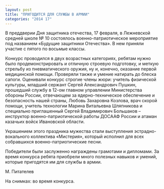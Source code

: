 ```yaml
---
layout: post
title: "ПРИГОДИТСЯ ДЛЯ СЛУЖБЫ В АРМИИ"
categories: "2014 17"
---
```


В преддверии Дня защитника отечества, 17 февраля, в Лежневской средней школе № 10 состоялось военно-патриотическое мероприятие под названием «Будущие защитники Отечества». В нем приняли участие с пятого по восьмые классы.

Конкурс  проводился в двух возрастных категориях, ребятам нужно было продемонстрировать  и отличную строевую подготовку, и меткую стрельбу из пневматического оружия, ну  и, конечно, оказание первой медицинской помощи. Проверяли также и умение  натирать до блеска сапоги. Оценивали конкурс строгие члены жюри: учитель  физической культуры, младший сержант Сергей Александрович Пушкин, прошедший  службу в 12-ом главном управлении Министерства обороны России, отвечающем за  ядерно-техническое обеспечение и безопасность нашей страны, Любовь Захаровна  Козлова, врач скорой помощи, учитель технологии Марина Витальевна Шляпникова и  специально приглашенный Сергей Владимирович Большаков – инструктор  военно-патриотической работы ДОСААФ России и атаман казачьих войск Ивановской  области.

Украшением  этого праздника мужества стали выступления эстрадно-вокального коллектива  «Мистерия», который исполнил для всех собравшихся военно-патриотические песни.

Победители  были заслуженно награждены грамотами и дипломами. За время конкурса ребята  приобрели много полезных навыков и умений, которые пригодятся им для службы в  армии.

М.  Питателев

На  снимках: во время конкурса.



